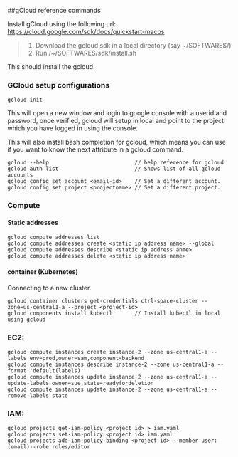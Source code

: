 ##gCloud reference commands

Install gCloud using the following url:
https://cloud.google.com/sdk/docs/quickstart-macos

> 1. Download the gcloud sdk in a local directory (say ~/SOFTWARES/<sdk>)
> 2. Run /~/SOFTWARES/sdk/install.sh

This should install the gcloud. 


### GCloud setup configurations
```shell script
gcloud init
```
This will open a new window and login to google console with a userid and password, once verified, 
gcloud will setup in local and point to the project which you have logged in using the console.

This will also install bash completion for gcloud, which means you can use <tab> if you want to know the next attribute in a gcloud command.

```
gcloud --help                           // help reference for gcloud
gcloud auth list                        // Shows list of all gcloud accounts
gcloud config set account <email-id>    // Set a different account.
gcloud config set project <projectname> // Set a different project. 
```

### Compute

#### Static addresses
```
gcloud compute addresses list
gcloud compute addresses create <static ip address name> --global
gcloud compute addresses describe <static ip address anme>
gcloud compute addresses delete <static ip address name>
```

#### container (Kubernetes)

Connecting to a new cluster. 
``` 
gcloud container clusters get-credentials ctrl-space-cluster --zone=us-central1-a --project <project-id>
gcloud components install kubectl       // Install kubectl in local using gcloud
```

### EC2:
```
gcloud compute instances create instance-2 --zone us-central1-a --labels env=prod,owner=sam,component=backend
gcloud compute instances describe instance-2 --zone us-central1-a --format 'default(labels)'
gcloud compute instances update instance-2 --zone us-central1-a --update-labels owner=sue,state=readyfordeletion
gcloud compute instances update instance-2 --zone us-central1-a --remove-labels state
```

### IAM:

```
gcloud projects get-iam-policy <project id> > iam.yaml
gcloud projects set-iam-policy <project id> iam.yaml
gcloud projects add-iam-policy-binding <project id> --member user:(email)--role roles/editor
```
